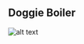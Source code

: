 

## Doggie Boiler

![alt text](https://github.com/FrederickIge/Doggie-Boiler/blob/master/src/img/boiler.JPG)
